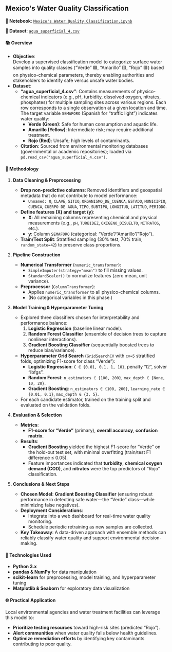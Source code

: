 ## Mexico's Water Quality Classification 

**🔗 Notebook**: [`Mexico's Water Quality Classification.ipynb`](./Mexico's%20Water%20Quality%20Classification.ipynb)

**🔗 Dataset**: [`agua_superficial_4.csv`](./agua_superficial_4.csv)

#### 📚 Overview
- **Objective**:  
  Develop a supervised classification model to categorize surface water samples into quality classes (“Verde” 🟩, “Amarillo” 🟨, “Rojo” 🟥) based on physico-chemical parameters, thereby enabling authorities and stakeholders to identify safe versus unsafe water bodies.  
- **Dataset**:  
  - **“agua_superficial_4.csv”**: Contains measurements of physico-chemical indicators (e.g., pH, turbidity, dissolved oxygen, nitrates, phosphates) for multiple sampling sites across various regions. Each row corresponds to a single observation at a given location and time. The target variable `SEMAFORO` (Spanish for “traffic light”) indicates water quality:  
    - **Verde (Green)**: Safe for human consumption and aquatic life.  
    - **Amarillo (Yellow)**: Intermediate risk; may require additional treatment.  
    - **Rojo (Red)**: Unsafe; high levels of contaminants.  
  - **Citation**: Sourced from environmental monitoring databases (governmental or academic repositories); loaded via `pd.read_csv("agua_superficial_4.csv")`.

#### 🧠 Methodology
1. **Data Cleaning & Preprocessing**  
   - **Drop non-predictive columns**: Removed identifiers and geospatial metadata that do not contribute to model performance:  
     - `Unnamed: 0`, `CLAVE`, `SITIO`, `ORGANISMO_DE_CUENCA`, `ESTADO`, `MUNICIPIO`, `CUENCA`, `CUERPO DE AGUA`, `TIPO`, `SUBTIPO`, `LONGITUD`, `LATITUD`, `PERIODO`.  
   - **Define features (X) and target (y)**:  
     - **X**: All remaining columns representing chemical and physical measurements (e.g., `pH`, `TURBIDEZ`, `OXIGENO_DISUELTO`, `NITRATOS`, etc.).  
     - **y**: Column `SEMAFORO` (categorical: “Verde”/“Amarillo”/“Rojo”).  
   - **Train/Test Split**: Stratified sampling (30% test, 70% train, `random_state=42`) to preserve class proportions.  

2. **Pipeline Construction**  
   - **Numerical Transformer** (`numeric_transformer`):  
     - `SimpleImputer(strategy="mean")` to fill missing values.  
     - `StandardScaler()` to normalize features (zero mean, unit variance).  
   - **Preprocessor** (`ColumnTransformer`):  
     - Applies `numeric_transformer` to all physico-chemical columns.  
     - (No categorical variables in this phase.)  

3. **Model Training & Hyperparameter Tuning**  
   - Explored three classifiers chosen for interpretability and performance balance:  
     1. **Logistic Regression** (baseline linear model).  
     2. **Random Forest Classifier** (ensemble of decision trees to capture nonlinear interactions).  
     3. **Gradient Boosting Classifier** (sequentially boosted trees to reduce bias/variance).  
   - **Hyperparameter Grid Search** (`GridSearchCV` with `cv=5` stratified folds, optimizing F1-score for class “Verde”):  
     - **Logistic Regression**: `C ∈ {0.01, 0.1, 1, 10}`, penalty “l2”, solver “lbfgs”.  
     - **Random Forest**: `n_estimators ∈ {100, 200}`, `max_depth ∈ {None, 10, 20}`.  
     - **Gradient Boosting**: `n_estimators ∈ {100, 200}`, `learning_rate ∈ {0.01, 0.1}`, `max_depth ∈ {3, 5}`.  
   - For each candidate estimator, trained on the training split and evaluated on the validation folds.  

4. **Evaluation & Selection**  
   - **Metrics**:  
     - **F1-score for “Verde”** (primary), **overall accuracy**, **confusion matrix**.  
   - **Results**:  
     - **Gradient Boosting** yielded the highest F1-score for “Verde” on the hold-out test set, with minimal overfitting (train/test F1 difference ≤ 0.05).  
     - Feature importances indicated that **turbidity**, **chemical oxygen demand (COD)**, and **nitrates** were the top predictors of “Rojo” classification.  

5. **Conclusions & Next Steps**  
   - **Chosen Model**: **Gradient Boosting Classifier** (ensuring robust performance in detecting safe water—the “Verde” class—while minimizing false negatives).  
   - **Deployment Considerations**:  
     - Integrate into a web dashboard for real-time water quality monitoring.  
     - Schedule periodic retraining as new samples are collected.  
   - **Key Takeaway**: A data-driven approach with ensemble methods can reliably classify water quality and support environmental decision-making.  

#### 🔧 Technologies Used
- **Python 3.x**  
- **pandas & NumPy** for data manipulation  
- **scikit-learn** for preprocessing, model training, and hyperparameter tuning  
- **Matplotlib & Seaborn** for exploratory data visualization  

#### 🌐 Practical Application
Local environmental agencies and water treatment facilities can leverage this model to:  
- **Prioritize testing resources** toward high-risk sites (predicted “Rojo”).  
- **Alert communities** when water quality falls below health guidelines.  
- **Optimize remediation efforts** by identifying key contaminants contributing to poor quality.  
